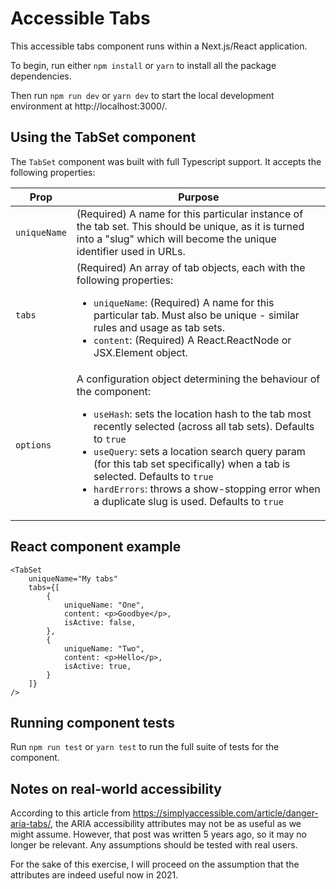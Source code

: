 # Accessible Tabs

This accessible tabs component runs within a Next.js/React application.

To begin, run either `npm install` or `yarn` to install all the package dependencies. 

Then run `npm run dev` or `yarn dev` to start the local development environment at http://localhost:3000/.

## Using the TabSet component

The `TabSet` component was built with full Typescript support. It accepts the following properties:

|Prop|Purpose|
|-|-|
|`uniqueName`|(Required) A name for this particular instance of the tab set. This should be unique, as it is turned into a "slug" which will become the unique identifier used in URLs.
|`tabs`|(Required) An array of tab objects, each with the following properties:<ul><li>`uniqueName`: (Required) A name for this particular tab. Must also be unique - similar rules and usage as tab sets.<li>`content`: (Required) A React.ReactNode or JSX.Element object.</ul>
|`options`|A configuration object determining the behaviour of the component: <ul><li>`useHash`: sets the location hash to the tab most recently selected (across all tab sets). Defaults to `true`<li>`useQuery`: sets a location search query param (for this tab set specifically) when a tab is selected. Defaults to `true`<li>`hardErrors`: throws a show-stopping error when a duplicate slug is used. Defaults to `true`</ul>


## React component example
```tsx
<TabSet
	uniqueName="My tabs"
	tabs={[
		{
			uniqueName: "One",
			content: <p>Goodbye</p>,
			isActive: false,
		},
		{
			uniqueName: "Two",
			content: <p>Hello</p>,
			isActive: true,
		}
	]}
/>
```

## Running component tests

Run `npm run test` or `yarn test` to run the full suite of tests for the component.

## Notes on real-world accessibility

According to this article from https://simplyaccessible.com/article/danger-aria-tabs/, the ARIA accessibility attributes may not be as useful as we might assume. However, that post was written 5 years ago, so it may no longer be relevant. Any assumptions should be tested with real users.

For the sake of this exercise, I will proceed on the assumption that the attributes are indeed useful now in 2021.
